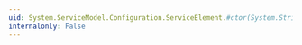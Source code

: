 ```yaml
---
uid: System.ServiceModel.Configuration.ServiceElement.#ctor(System.String)
internalonly: False
---
```

